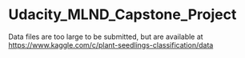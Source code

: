 # Udacity_MLND_Capstone_Project
Data files are too large to be submitted, but are available at https://www.kaggle.com/c/plant-seedlings-classification/data
